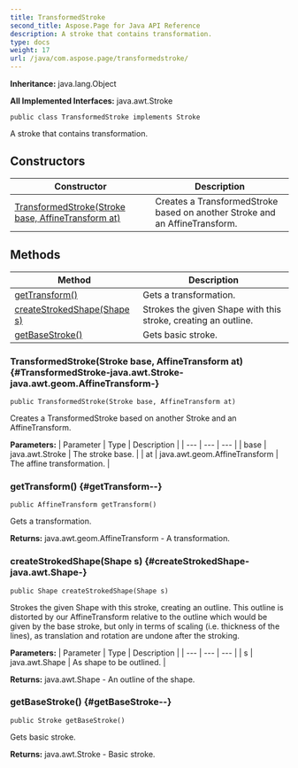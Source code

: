 ```yaml
---
title: TransformedStroke
second_title: Aspose.Page for Java API Reference
description: A stroke that contains transformation.
type: docs
weight: 17
url: /java/com.aspose.page/transformedstroke/
---
```

**Inheritance:**
java.lang.Object

**All Implemented Interfaces:**
java.awt.Stroke
```
public class TransformedStroke implements Stroke
```

A stroke that contains transformation.
## Constructors

| Constructor | Description |
| --- | --- |
| [TransformedStroke(Stroke base, AffineTransform at)](#TransformedStroke-java.awt.Stroke-java.awt.geom.AffineTransform-) | Creates a TransformedStroke based on another Stroke and an AffineTransform. |
## Methods

| Method | Description |
| --- | --- |
| [getTransform()](#getTransform--) | Gets a transformation. |
| [createStrokedShape(Shape s)](#createStrokedShape-java.awt.Shape-) | Strokes the given Shape with this stroke, creating an outline. |
| [getBaseStroke()](#getBaseStroke--) | Gets basic stroke. |
### TransformedStroke(Stroke base, AffineTransform at) {#TransformedStroke-java.awt.Stroke-java.awt.geom.AffineTransform-}
```
public TransformedStroke(Stroke base, AffineTransform at)
```


Creates a TransformedStroke based on another Stroke and an AffineTransform.

**Parameters:**
| Parameter | Type | Description |
| --- | --- | --- |
| base | java.awt.Stroke | The stroke base. |
| at | java.awt.geom.AffineTransform | The affine transformation. |

### getTransform() {#getTransform--}
```
public AffineTransform getTransform()
```


Gets a transformation.

**Returns:**
java.awt.geom.AffineTransform - A transformation.
### createStrokedShape(Shape s) {#createStrokedShape-java.awt.Shape-}
```
public Shape createStrokedShape(Shape s)
```


Strokes the given Shape with this stroke, creating an outline. This outline is distorted by our AffineTransform relative to the outline which would be given by the base stroke, but only in terms of scaling (i.e. thickness of the lines), as translation and rotation are undone after the stroking.

**Parameters:**
| Parameter | Type | Description |
| --- | --- | --- |
| s | java.awt.Shape | As shape to be outlined. |

**Returns:**
java.awt.Shape - An outline of the shape.
### getBaseStroke() {#getBaseStroke--}
```
public Stroke getBaseStroke()
```


Gets basic stroke.

**Returns:**
java.awt.Stroke - Basic stroke.
